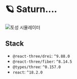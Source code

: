 # 🪐 Saturn....

![토성 시뮬레이터](https://github.com/currenjin/3d-saturn-simulator/assets/60500649/d99d1dab-f17d-449c-a9c6-0d7f800977e4)


## Stack

- `@react-three/drei`: `^9.88.0`
- `@react-three/fiber`: `^8.14.5`
- `@types/three`: `^0.157.0`
- `react`: `^18.2.0`